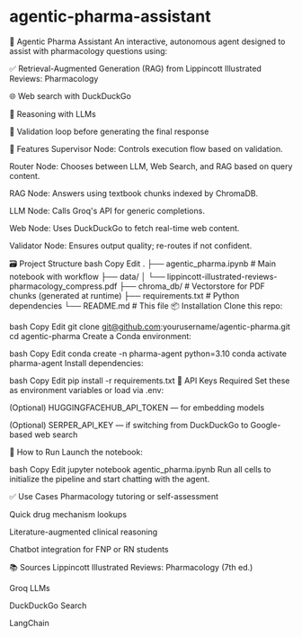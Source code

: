 # agentic-pharma-assistant
📘 Agentic Pharma Assistant
An interactive, autonomous agent designed to assist with pharmacology questions using:

✅ Retrieval-Augmented Generation (RAG) from Lippincott Illustrated Reviews: Pharmacology

🌐 Web search with DuckDuckGo

💬 Reasoning with  LLMs 

🧠 Validation loop before generating the final response

🔧 Features
Supervisor Node: Controls execution flow based on validation.

Router Node: Chooses between LLM, Web Search, and RAG based on query content.

RAG Node: Answers using textbook chunks indexed by ChromaDB.

LLM Node: Calls Groq's API for generic completions.

Web Node: Uses DuckDuckGo to fetch real-time web content.

Validator Node: Ensures output quality; re-routes if not confident.

🗃️ Project Structure
bash
Copy
Edit
.
├── agentic_pharma.ipynb        # Main notebook with workflow
├── data/
│   └── lippincott-illustrated-reviews-pharmacology_compress.pdf
├── chroma_db/                  # Vectorstore for PDF chunks (generated at runtime)
├── requirements.txt            # Python dependencies
└── README.md                   # This file
📦 Installation
Clone this repo:

bash
Copy
Edit
git clone git@github.com:yourusername/agentic-pharma.git
cd agentic-pharma
Create a Conda environment:

bash
Copy
Edit
conda create -n pharma-agent python=3.10
conda activate pharma-agent
Install dependencies:

bash
Copy
Edit
pip install -r requirements.txt
🔑 API Keys Required
Set these as environment variables or load via .env:


(Optional) HUGGINGFACEHUB_API_TOKEN — for embedding models

(Optional) SERPER_API_KEY — if switching from DuckDuckGo to Google-based web search

🚀 How to Run
Launch the notebook:

bash
Copy
Edit
jupyter notebook agentic_pharma.ipynb
Run all cells to initialize the pipeline and start chatting with the agent.

✅ Use Cases
Pharmacology tutoring or self-assessment

Quick drug mechanism lookups

Literature-augmented clinical reasoning

Chatbot integration for FNP or RN students

📚 Sources
Lippincott Illustrated Reviews: Pharmacology (7th ed.)

Groq LLMs

DuckDuckGo Search

LangChain

